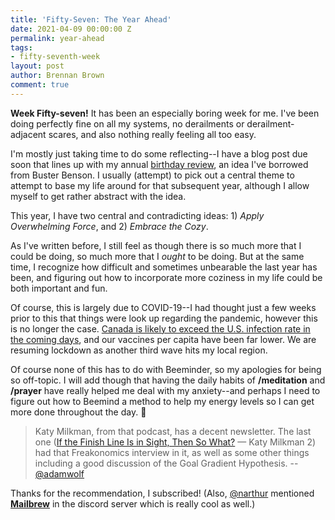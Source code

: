 ```yaml
---
title: 'Fifty-Seven: The Year Ahead'
date: 2021-04-09 00:00:00 Z
permalink: year-ahead
tags:
- fifty-seventh-week
layout: post
author: Brennan Brown
comment: true
---
```


**Week Fifty-seven!** It has been an especially boring week for me. I've been doing perfectly fine on all my systems, no derailments or derailment-adjacent scares, and also nothing really feeling all too easy.

I'm mostly just taking time to do some reflecting--I have a blog post due soon that lines up with my annual [birthday review](https://blog.brennanbrown.ca/noteworthy-76d9f875d04c), an idea I've borrowed from Buster Benson. I usually (attempt) to pick out a central theme to attempt to base my life around for that subsequent year, although I allow myself to get rather abstract with the idea.

This year, I have two central and contradicting ideas: 1) *Apply Overwhelming Force*, and 2) *Embrace the Cozy*. 

As I've written before, I still feel as though there is so much more that I could be doing, so much more that I *ought* to be doing. But at the same time, I recognize how difficult and sometimes unbearable the last year has been, and figuring out how to incorporate more coziness in my life could be both important and fun.

Of course, this is largely due to COVID-19--I had thought just a few weeks prior to this that things were look up regarding the pandemic, however this is no longer the case. [Canada is likely to exceed the U.S. infection rate in the coming days](https://www.macleans.ca/news/canada-likely-to-exceed-u-s-infection-rate-in-coming-days/), and our vaccines per capita have been far lower. We are resuming lockdown as another third wave hits my local region.

Of course none of this has to do with Beeminder, so my apologies for being so off-topic. I will add though that having the daily habits of **/meditation** and **/prayer** have really helped me deal with my anxiety--and perhaps I need to figure out how to Beemind a method to help my energy levels so I can get more done throughout the day. 🤔

> Katy Milkman, from that podcast, has a decent newsletter. The last one ([If the Finish Line Is in Sight, Then So What?](https://www.katymilkman.com/newsletter-feed/if-the-finish-line-is-in-sight-then-so-what) — Katy Milkman 2) had that Freakonomics interview in it, as well as some other things including a good discussion of the Goal Gradient Hypothesis.
> --[@adamwolf](https://forum.beeminder.com/t/brennans-beeminder-journal/6340/90)

Thanks for the recommendation, I subscribed! (Also, [@narthur](https://github.com/narthur) mentioned [**Mailbrew**](https://mailbrew.com/) in the discord server which is really cool as well.)
